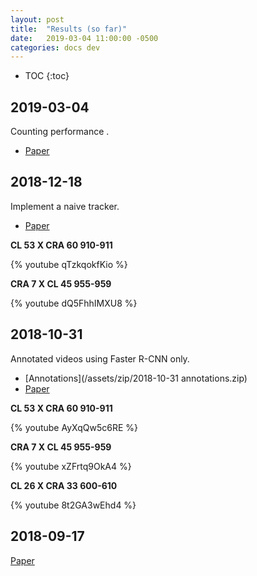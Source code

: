 ```yaml
---
layout: post
title:  "Results (so far)"
date:   2019-03-04 11:00:00 -0500
categories: docs dev
---
```


* TOC
{:toc}

## 2019-03-04
Counting performance .
* [Paper][paper-2019-03-04]

## 2018-12-18
Implement a naive tracker.
* [Paper][paper-2018-12-18]

**CL 53 X CRA 60 910-911**

{% youtube qTzkqokfKio %}

**CRA 7 X CL 45 955-959**

{% youtube dQ5FhhIMXU8 %}

## 2018-10-31

Annotated videos using Faster R-CNN only.
* [Annotations](/assets/zip/2018-10-31 annotations.zip)
* [Paper][paper-2018-10-31]

**CL 53 X CRA 60 910-911**

{% youtube AyXqQw5c6RE %}

**CRA 7 X CL 45 955-959**

{% youtube xZFrtq9OkA4 %}

**CL 26 X CRA 33 600-610**

{% youtube 8t2GA3wEhd4 %}

## 2018-09-17

[Paper][paper-2018-09-17]



[paper-2018-09-17]:https://drive.google.com/file/d/1CiPz26oMLvjL3tzKRIznN_no4SJ__vda/view?usp=sharing
[paper-2018-10-31]:https://drive.google.com/file/d/1XcEIwkHXaL7uiuAG5NWoJDpYRzSCsPRL/view?usp=sharing
[paper-2018-12-18]:https://drive.google.com/file/d/1dIqF3gFfvuf8E85TcLlNU5Rxu6tqEMGL/view?usp=sharing
[paper-2019-03-04]:https://drive.google.com/file/d/1rXhT4ALRdnD5Srl43otiGjZvSjGWu7lr/view?usp=sharing
